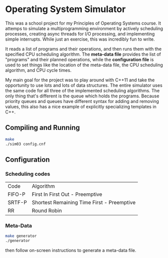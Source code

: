 # Operating System Simulator
This was a school project for my Principles of Operating Systems course. It attemps to simulate a multiprogramming environment by actively scheduling processes, creating async threads for I/O processing, and implementing simple interrupts. While just an exercise, this was incredibly fun to write.

It reads a list of programs and their operations, and then runs them with the specified CPU scheduling algorithm. The <b>meta-data file</b> provides the list of "programs" and their planned operations, while the <b>configuration file</b> is used to set things like the location of the meta-data file, the CPU scheduling algorithm, and CPU cycle times.

My main goal for the project was to play around with C++11 and take the opportunity to use lots and lots of data structures. The entire simulator uses the same code for all three of the implemented scheduling algorithms. The only thing that's different is the queue which holds the programs. Because priority queues and queues have different syntax for adding and removing values, this also has a nice example of explicitly specializing templates in C++.

## Compiling and Running
```bash
make
./sim03 config.cnf
```

## Configuration
### Scheduling codes
<table>
<tr><td>Code<td>Algorithm</td></tr>
<tr><td>FIFO-P</td><td>First In First Out - Preemptive</td></tr>
<tr><td>SRTF-P</td><td>Shortest Remaining Time First - Preemptive</td></tr>
<tr><td>RR</td><td>Round Robin</td></tr>
</table>


### Meta-Data
```bash
make generator
./generator
```
then follow on-screen instructions to generate a meta-data file.

